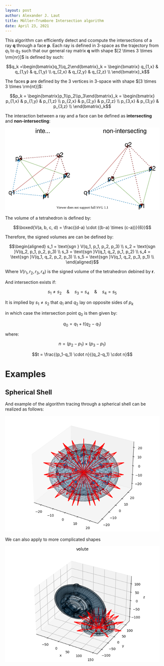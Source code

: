 ```yaml
---
layout: post
author: Alexander J. Laut
title: Möller–Trumbore Intersection algorithm
date: April 23, 2021
---
```


This algorithm can efficiently detect and ccompute the intersections of a ray __q__ through a face __p__. Each ray is defined in 3-space as the trajectory from $q_1$ to $q_2$ such that our general ray matrix **q** with shape $[2 \times 3 \times \rm{nr}]$ is defined by such:

$$q_k =\begin{bmatrix}q_1\\q_2\end{bmatrix}_k = \begin{bmatrix}
q_{1,x} & q_{1,y} & q_{1,y} \\
q_{2,x} & q_{2,y} & q_{2,z} \\
\end{bmatrix}_k$$

The faces **p** are defined by the 3 vertices in 3-space with shape $[3 \times 3 \times \rm{nt}]$:

$$p_k = 
\begin{bmatrix}p_1\\p_2\\p_3\end{bmatrix}_k = \begin{bmatrix}
p_{1,x} & p_{1,y} & p_{1,z} \\
p_{2,x} & p_{2,y} & p_{2,z} \\
p_{3,x} & p_{3,y} & p_{3,z} \\
\end{bmatrix}_k$$


The interaction between a ray and a face can be defined as __intersecting__ and __non-intersecting__:

![signed_volumes](../assets/moller_trumbore.drawio.svg)

The volume of a tetrahedron is defined by:

$$\boxed{V(a, b, c, d) = \frac{(d-a) \cdot ((b-a) \times (c-a))}{6}}$$

Therefore, the signed volumes are can be defined by:

$$\begin{aligned}
s_1 = \text{sgn } V(q_1, p_1, p_2, p_3) \\
s_2 = \text{sgn }V(q_2, p_1, p_2, p_3) \\
s_3 = \text{sgn }V(q_1, q_2, p_1, p_2) \\
s_4 = \text{sgn }V(q_1, q_2, p_2, p_3) \\
s_5 = \text{sgn }V(q_1, q_2, p_3, p_1) \\
\end{aligned}$$

Where $V(r_1, r_2, r_3, r_4)$ is the signed volume of the tetrahedron debined by __r__.

And intersection exists if:

$$s_1 \neq s_2 \quad \& \quad s_3 = s_4 \quad \& \quad s_4 = s_5 $$

It is implied by $s_1 \neq s_2$ that $q_1$ and $q_2$ lay on opposite sides of $p_k$

in which case the intersection point $q_0$ is then given by:

$$q_0 = q_1 + t (q_2-q_1)$$

where:

$$n = (p_2-p_1) \times (p_3-p_1)$$

$$t = \frac{(p_1-q_1) \cdot n}{(q_2-q_1) \cdot n}$$

# Examples

## Spherical Shell

And example of the algorithm tracing through a spherical shell can be realized as follows:

![Rays traced through a spherical shell](../assets/shell.png)

We can also apply to more complicated shapes

![Horned Volute](../assets/volute.png)